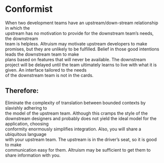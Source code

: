 # Conformist
When	 two	 development	 teams	 have	 an	 upstream/down-stream	 relationship	 in	 which	 the	
upstream	has	no	motivation	 to	provide	 for	 the	downstream	 team’s	needs,	 the	downstream	
team	is	helpless.	Altruism	may	motivate	upstream	developers	to	make	promises,	but	they	are	
unlikely	 to	be	 fulfilled.	Belief	in	 those	good	intentions	leads	 the	downstream	 team	 to	make	
plans	based	on	features	that	will	never	be	available.	The	downstream	project will	be	delayed	
until	the	team	ultimately	learns	to	live	with	what	it	is	given.	An	interface	tailored	to	the	needs	
of	the	downstream	team	is	not	in	the	cards.

## Therefore:
Eliminate	the	complexity	of	translation	between	bounded	contexts	by	slavishly	adhering	to	
the	 model	 of	 the	 upstream	 team.	 Although	 this	 cramps	 the	 style	 of	 the	 downstream	
designers	 and	 probably	 does	 not	 yield	 the	 ideal	 model	 for	 the	 application,	 choosing	
conformity	 enormously	 simplifies	 integration.	 Also,	 you	 will	 share	 a	 ubiquitous	 language	
with	 your	 upstream	 team.	 The	 upstream	 is	 in	 the	 driver’s	 seat,	 so	 it	 is	 good	 to	 make	
communication	easy	for	them.	Altruism	may	be	sufficient	to	get	them	to	share	information	
with	you.	
